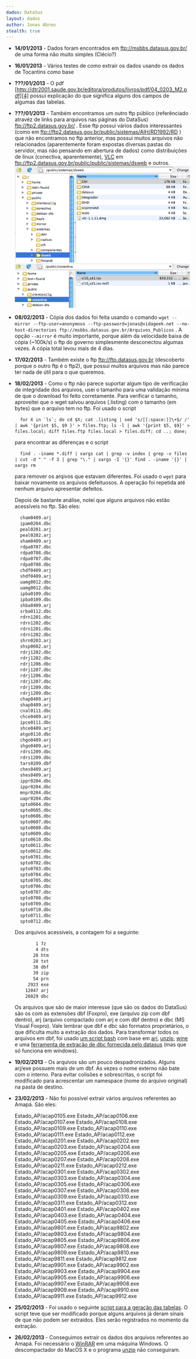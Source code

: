```yaml
---
dados: DataSus
layout: dados
author: Jonas Abreu
stealth: true
---
```


* **14/01/2013** - Dados foram encontrados em ftp://msbbs.datasus.gov.br/ de uma forma não muito simples (Clécio?)

* **16/01/2013** - Vários testes de como extrair os dados usando os dados de Tocantins como base

* **???/01/2013** - O pdf [http://dtr2001.saude.gov.br/editora/produtos/livros/pdf/04_0203_M2.pdf][4] possui explicação do que significa alguns dos campos de algumas das tabelas.

* **???/01/2013** - Também encontramos um outro ftp público (referênciado atravéz de links para arquivos nas páginas do DataSus) ftp://ftp2.datasus.gov.br/ . Esse ftp possui vários dados interessantes (como em ftp://ftp2.datasus.gov.br/public/sistemas/AIH/RD1992/RD ) que não encontramos no ftp anterior, mas possui muitos arquivos não relacionados (aparentemente foram expostas diversas pastas do servidor, mas não pensando em abertura de dados) como distribuições de linux (conectiva, aparentemente), [VLC][1] em ftp://ftp2.datasus.gov.br/public/public/sistemas/dsweb e outros. ![VLC][2] ![Conectiva][3]

* **08/02/2013** - Cópia dos dados foi feita usando o comando `wget --mirror --ftp-user=anonymous --ftp-password=jonas@vidageek.net --no-host-directories ftp://msbbs.datasus.gov.br/Arquivos_Publicos` . A opção `--mirror` é muito importante, porque além da velocidade baixa de cópia (~100k/s) o ftp do governo simplesmente desconectou algumas vezes. A cópia total levou mais de 4 dias.

* **17/02/2013** - Também existe o ftp ftp://ftp.datasus.gov.br (descoberto porque o outro ftp é o ftp2), que possui muitos arquivos mas não parece ter nada de útil para o que queremos.

* **18/02/2013** - Como o ftp não parece suportar algum tipo de verificação de integridade dos arquivos, usei o tamanho para uma validação mínima de que o download foi feito corretamente. Para verificar o tamanho, aproveitei que o wget salvou arquivos (.listing) com o tamanho (em bytes) que o arquivo tem no ftp.
Foi usado o script 

		for X in `ls`; do cd $X; cat .listing | sed 's/[[:space:]]\+$/ /' | awk '{print $5, $9 }' > files.ftp; ls -l | awk '{print $5, $9}' > files.local; diff files.ftp files.local > files.diff; cd ..; done;

	para encontrar as diferenças e o script 

		find . -iname *.diff | xargs cat | grep -v index | grep -v files | cut -d " " -f 3 | grep "\." | xargs -I '{}' find . -iname '{}' | xargs rm

	para remover os arqivos que estavam diferentes. Foi usado o `wget` para baixar novamente os arquivos defeituosos. A operação foi repetida até nenhum arquivo apresentar defeitos.

	Depois de bastante análise, notei que alguns arquivos não estão acessíveis no ftp. São eles:

		cham0409.arj
		ipam0204.dbc
		peal0201.arj
		peal0202.arj
		sham0409.arj
		rdpa0707.dbc
		rdpa0708.dbc
		rdpa0707.dbc
		rdpa0708.dbc
		chdf0409.arj
		shdf0409.arj
		uamg0012.dbc
		uamg0012.dbc
		ipba0109.dbc
		ipba0109.dbc
		shba0409.arj
		srba0112.dbc
		rdrn1201.dbc
		rdrn1202.dbc
		rdrn1201.dbc
		rdrn1202.dbc
		shrn0203.arj
		shsp0602.arj
		rdrj1202.dbc
		rdrj1202.dbc
		rdrj1206.dbc
		rdrj1207.dbc
		rdrj1206.dbc
		rdrj1207.dbc
		rdrj1209.dbc
		rdrj1209.dbc
		chap0409.arj
		shap0409.arj
		cnal0111.dbc
		chce0409.arj
		ipce0111.dbc
		shce0409.arj
		atgo0110.dbc
		chgo0409.arj
		shgo0409.arj
		rdrs1209.dbc
		rdrs1209.dbc
		tars0209.dbf
		ches0409.arj
		shes0409.arj
		ippr0204.dbc
		ippr0204.dbc
		mnpr0204.dbc
		uapr0204.dbc
		spto0604.dbc
		spto0605.dbc
		spto0606.dbc
		spto0607.dbc
		spto0608.dbc
		spto0609.dbc
		spto0610.dbc
		spto0611.dbc
		spto0612.dbc
		spto0701.dbc
		spto0702.dbc
		spto0703.dbc
		spto0704.dbc
		spto0705.dbc
		spto0706.dbc
		spto0707.dbc
		spto0708.dbc
		spto0709.dbc
		spto0710.dbc
		spto0711.dbc
		spto0712.dbc
	
	Dos arquivos acessíveis, a contagem foi a seguinte:

		      1 7z
		      4 dts
		     28 htm
		     28 txt
		     38 dbf
		     39 zip
		     54 prn
		   2923 exe
		  12047 arj
		  26029 dbc

	Os arquivos que são de maior interesse (que são os dados do DataSus) são os com as extensões dbf (Foxpro), exe (arquivo zip com dbf dentro), arj (arquivo compactado com arj e com dbf dentro) e dbc (MS Visual Foxpro). Vale lembrar que dbf e dbc são formatos proprietários, o que dificulta muito a extração dos dados. 
	Para transformar todos os arquivos em dbf, foi usado [um script bash][5] com base em [arj][7], [unzip][8], [wine][9] e uma [ferramenta de extração de dbc fornecida pelo datasus][6] (mas que só funciona em windows).

* **19/02/2013** - Os arquivos são um pouco despadronizados. Alguns arj/exe possuem mais de um dbf. As vezes o nome externo não bate com o interno. Para evitar colisões e sobrescritas, o script foi modificado para acrescentar um namespace (nome do arquivo original) na pasta de destino.

* **23/02/2013** - Não foi possível extrair vários arquivos referentes ao Amapá. São eles:

	Estado_AP/acap0105.exe
	Estado_AP/acap0106.exe
	Estado_AP/acap0107.exe
	Estado_AP/acap0108.exe
	Estado_AP/acap0109.exe
	Estado_AP/acap0110.exe
	Estado_AP/acap0111.exe
	Estado_AP/acap0112.exe
	Estado_AP/acap0201.exe
	Estado_AP/acap0202.exe
	Estado_AP/acap0203.exe
	Estado_AP/acap0204.exe
	Estado_AP/acap0205.exe
	Estado_AP/acap0206.exe
	Estado_AP/acap0207.exe
	Estado_AP/acap0208.exe
	Estado_AP/acap0211.exe
	Estado_AP/acap0212.exe
	Estado_AP/acap0301.exe
	Estado_AP/acap0302.exe
	Estado_AP/acap0303.exe
	Estado_AP/acap0304.exe
	Estado_AP/acap0305.exe
	Estado_AP/acap0306.exe
	Estado_AP/acap0307.exe
	Estado_AP/acap0308.exe
	Estado_AP/acap0309.exe
	Estado_AP/acap0310.exe
	Estado_AP/acap0311.exe
	Estado_AP/acap0312.exe
	Estado_AP/acap0401.exe
	Estado_AP/acap0402.exe
	Estado_AP/acap0403.exe
	Estado_AP/acap0404.exe
	Estado_AP/acap0405.exe
	Estado_AP/acap0406.exe
	Estado_AP/acap9801.exe
	Estado_AP/acap9802.exe
	Estado_AP/acap9803.exe
	Estado_AP/acap9804.exe
	Estado_AP/acap9805.exe
	Estado_AP/acap9806.exe
	Estado_AP/acap9807.exe
	Estado_AP/acap9808.exe
	Estado_AP/acap9809.exe
	Estado_AP/acap9810.exe
	Estado_AP/acap9811.exe
	Estado_AP/acap9812.exe
	Estado_AP/acap9901.exe
	Estado_AP/acap9902.exe
	Estado_AP/acap9903.exe
	Estado_AP/acap9904.exe
	Estado_AP/acap9905.exe
	Estado_AP/acap9906.exe
	Estado_AP/acap9907.exe
	Estado_AP/acap9908.exe
	Estado_AP/acap9909.exe
	Estado_AP/acap9910.exe
	Estado_AP/acap9911.exe
	Estado_AP/acap9912.exe
	

* **25/02/2013** - Foi usado o seguinte [script para a geração das tabelas][10]. O script teve que ser modificado porque alguns arquivos já deram sinais de que não podem ser extraídos. Eles serão registrados no momento da extração.

* **26/02/2013** - Conseguimos extrair os dados dos arquivos referentes ao Amapá. Foi necessário o [WinRAR][11] em uma máquina Windows. O descompactador do MacOS X e o programa [unzip][8] não conseguiram.

[1]: http://www.videolan.org/vlc/index.html
[2]: /dados/datasus/vlc.png
[3]: /dados/datasus/conectiva.png
[4]: http://dtr2001.saude.gov.br/editora/produtos/livros/pdf/04_0203_M2.pdf
[5]: https://gist.github.com/jonasabreu/4982078
[6]: http://www2.datasus.gov.br/DATASUS/index.php?area=040805&item=6#dbf2dbc
[7]: http://packages.ubuntu.com/quantal/arj
[8]: http://packages.ubuntu.com/quantal/unzip
[9]: http://www.winehq.org/
[10]: https://gist.github.com/jonasabreu/5030203
[11]: http://www.rarlab.com/download.htm
